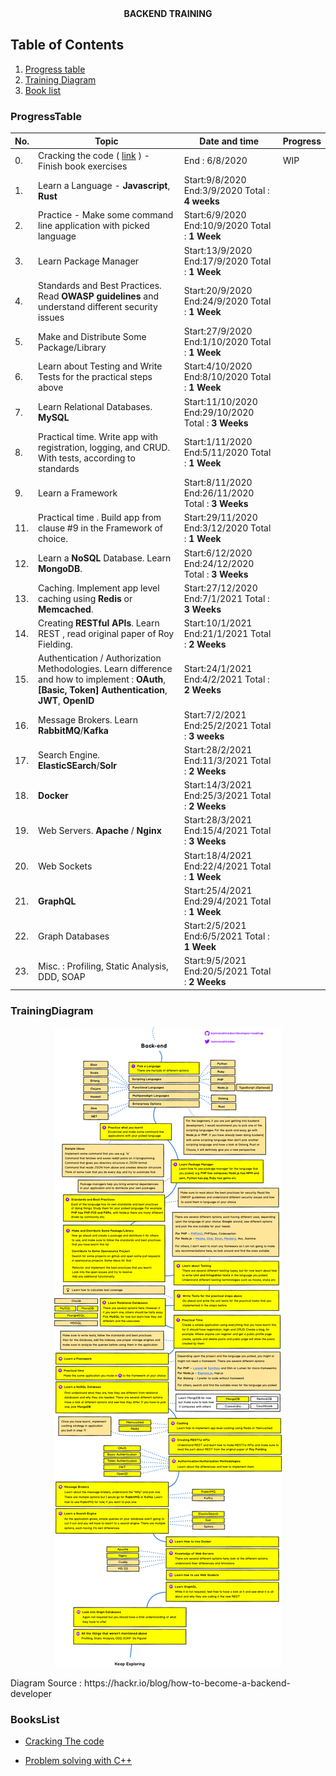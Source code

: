 <center><b>BACKEND TRAINING</b></center>

## Table of Contents

1. [Progress table](#ProgressTable)
2. [Training Diagram](#TrainingDiagram)
3. [Book list](#BooksList)

### ProgressTable

| No. | Topic                                                                                                                                                   | Date and time                                       | Progress |
| --- | ------------------------------------------------------------------------------------------------------------------------------------------------------- | --------------------------------------------------- | -------- |
| 0.  | Cracking the code ( [link](https://drive.google.com/file/d/1XOSOVAl5PsAGwrYoRzcP2EgajlHiiaaV/view?usp=sharing) ) - Finish book exercises                | End : 6/8/2020                                      | WIP      |
| 1.  | Learn a Language - **Javascript**, **Rust**                                                                                                             | Start:9/8/2020 End:3/9/2020 Total : **4 weeks**     |          |
| 2.  | Practice - Make some command line application with picked language                                                                                      | Start:6/9/2020 End:10/9/2020 Total : **1 Week**     |          |
| 3.  | Learn Package Manager                                                                                                                                   | Start:13/9/2020 End:17/9/2020 Total : **1 Week**    |          |
| 4.  | Standards and Best Practices. Read **OWASP guidelines** and understand different security issues                                                        | Start:20/9/2020 End:24/9/2020 Total : **1 Week**    |          |
| 5.  | Make and Distribute Some Package/Library                                                                                                                | Start:27/9/2020 End:1/10/2020 Total : **1 Week**    |          |
| 6.  | Learn about Testing and Write Tests for the practical steps above                                                                                       | Start:4/10/2020 End:8/10/2020 Total : **1 Week**    |          |
| 7.  | Learn Relational Databases. **MySQL**                                                                                                                   | Start:11/10/2020 End:29/10/2020 Total : **3 Weeks** |          |
| 8.  | Practical time. Write app with registration, logging, and CRUD. With tests, according to standards                                                      | Start:1/11/2020 End:5/11/2020 Total : **1 Week**    |          |
| 9.  | Learn a Framework                                                                                                                                       | Start:8/11/2020 End:26/11/2020 Total : **3 Weeks**  |          |
| 11. | Practical time . Build app from clause #9 in the Framework of choice.                                                                                   | Start:29/11/2020 End:3/12/2020 Total : **1 Week**   |          |
| 12. | Learn a **NoSQL** Database. Learn **MongoDB**.                                                                                                          | Start:6/12/2020 End:24/12/2020 Total : **3 Weeks**  |          |
| 13. | Caching. Implement app level caching using **Redis** or **Memcached**.                                                                                  | Start:27/12/2020 End:7/1/2021 Total : **3 Weeks**   |          |
| 14. | Creating **RESTful APIs**. Learn REST , read original paper of Roy Fielding.                                                                            | Start:10/1/2021 End:21/1/2021 Total : **2 Weeks**   |          |
| 15. | Authentication / Authorization Methodologies. Learn difference and how to implement : **OAuth**, **[Basic, Token] Authentication**, **JWT**, **OpenID** | Start:24/1/2021 End:4/2/2021 Total : **2 Weeks**    |          |
| 16. | Message Brokers. Learn **RabbitMQ**/**Kafka**                                                                                                           | Start:7/2/2021 End:25/2/2021 Total : **3 weeks**    |          |
| 17. | Search Engine. **ElasticSEarch**/**Solr**                                                                                                               | Start:28/2/2021 End:11/3/2021 Total : **2 Weeks**   |          |
| 18. | **Docker**                                                                                                                                              | Start:14/3/2021 End:25/3/2021 Total : **2 Weeks**   |          |
| 19. | Web Servers. **Apache** / **Nginx**                                                                                                                     | Start:28/3/2021 End:15/4/2021 Total : **3 Weeks**   |          |
| 20. | Web Sockets                                                                                                                                             | Start:18/4/2021 End:22/4/2021 Total : **1 Week**    |          |
| 21. | **GraphQL**                                                                                                                                             | Start:25/4/2021 End:29/4/2021 Total : **1 Week**    |          |
| 22. | Graph Databases                                                                                                                                         | Start:2/5/2021 End:6/5/2021 Total : **1 Week**      |          |
| 23. | Misc. : Profiling, Static Analysis, DDD, SOAP                                                                                                           | Start:9/5/2021 End:20/5/2021 Total : **2 Weeks**    |          |

### TrainingDiagram

<p align="center">
  <img src=".\resources\backend_training_diagram.png" />
</p>
Diagram Source : https://hackr.io/blog/how-to-become-a-backend-developer

### BooksList

* [Cracking The code](https://drive.google.com/file/d/1XOSOVAl5PsAGwrYoRzcP2EgajlHiiaaV/view?usp=sharing)

* [Problem solving with C++](https://drive.google.com/file/d/1XOSOVAl5PsAGwrYoRzcP2EgajlHiiaaV/view?usp=sharing)
